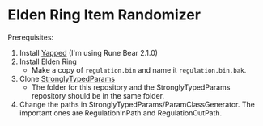 # Elden Ring Item Randomizer

Prerequisites:
1. Install [Yapped](https://github.com/vawser/Yapped-Rune-Bear/releases/tag/2.1.0) (I'm using Rune Bear 2.1.0)
2. Install Elden Ring
   - Make a copy of `regulation.bin` and name it `regulation.bin.bak`.
3. Clone [StronglyTypedParams](https://github.com/srogee/StronglyTypedParams)
   - The folder for this repository and the StronglyTypedParams repository should be in the same folder.
4. Change the paths in StronglyTypedParams/ParamClassGenerator. The important ones are RegulationInPath and RegulationOutPath.
